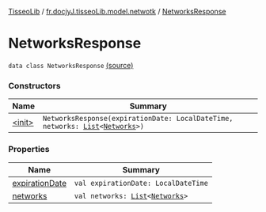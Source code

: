 [TisseoLib](../../index.md) / [fr.docjyJ.tisseoLib.model.netwotk](../index.md) / [NetworksResponse](./index.md)

# NetworksResponse

`data class NetworksResponse` [(source)](https://github.com/docjyJ/TisseoLib/tree/master/src/main/kotlin/fr/docjyJ/tisseoLib/model/netwotk/NetworksResponse.kt#L5)

### Constructors

| Name | Summary |
|---|---|
| [&lt;init&gt;](-init-.md) | `NetworksResponse(expirationDate: LocalDateTime, networks: `[`List`](https://kotlinlang.org/api/latest/jvm/stdlib/kotlin.collections/-list/index.html)`<`[`Networks`](../-networks/index.md)`>)` |

### Properties

| Name | Summary |
|---|---|
| [expirationDate](expiration-date.md) | `val expirationDate: LocalDateTime` |
| [networks](networks.md) | `val networks: `[`List`](https://kotlinlang.org/api/latest/jvm/stdlib/kotlin.collections/-list/index.html)`<`[`Networks`](../-networks/index.md)`>` |
